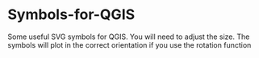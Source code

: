 # Symbols-for-QGIS
Some useful SVG symbols for QGIS. You will need to adjust the size.
The symbols will plot in the correct orientation if you use the rotation function
